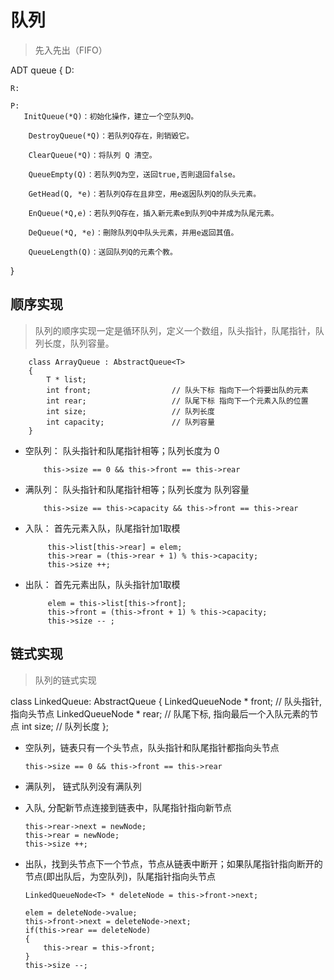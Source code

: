 # 队列

> 先入先出（FIFO）

ADT queue
{
    D:

    R: 

    P:
       InitQueue(*Q)：初始化操作，建立一个空队列Q。

	    DestroyQueue(*Q)：若队列Q存在，則销毀它。

	    ClearQueue(*Q)：将队列 Q 清空。

	    QueueEmpty(Q)：若队列Q为空，送回true,否則退回false。

	    GetHead(Q, *e)：若队列Q存在且非空，用e返因队列Q的队头元素。

	    EnQueue(*Q,e)：若队列Q存在，插入新元素e到队列Q中并成为队尾元素。

	    DeQueue(*Q, *e)：刪除队列Q中队头元素，并用e返回其值。

	    QueueLength(Q)：送回队列Q的元素个教。
}


## 顺序实现

> 队列的顺序实现一定是循环队列，定义一个数组，队头指针，队尾指针，队列长度，队列容量。

```
    class ArrayQueue : AbstractQueue<T>
    {   
        T * list;
        int front;                  // 队头下标 指向下一个将要出队的元素
        int rear;                   // 队尾下标 指向下一个元素入队的位置
        int size;                   // 队列长度
        int capacity;               // 队列容量
    }
```

 - 空队列：  队头指针和队尾指针相等；队列长度为 0 

           this->size == 0 && this->front == this->rear

 - 满队列：  队头指针和队尾指针相等；队列长度为 队列容量

           this->size == this->capacity && this->front == this->rear

 - 入队：   首先元素入队，队尾指针加1取模 

            this->list[this->rear] = elem;
            this->rear = (this->rear + 1) % this->capacity;
            this->size ++;

 - 出队：   首先元素出队，队头指针加1取模

            elem = this->list[this->front];
            this->front = (this->front + 1) % this->capacity;
            this->size -- ;

## 链式实现

> 队列的链式实现

class LinkedQueue: AbstractQueue<T>
{
    LinkedQueueNode<T> * front;                  // 队头指针, 指向头节点
    LinkedQueueNode<T> * rear;                   // 队尾下标, 指向最后一个入队元素的节点
    int size;                                    // 队列长度
};


- 空队列，链表只有一个头节点，队头指针和队尾指针都指向头节点

      this->size == 0 && this->front == this->rear

- 满队列， 链式队列没有满队列


- 入队, 分配新节点连接到链表中，队尾指针指向新节点
   
      this->rear->next = newNode;
      this->rear = newNode;
      this->size ++;
  
- 出队，找到头节点下一个节点，节点从链表中断开；如果队尾指针指向断开的节点(即出队后，为空队列)，队尾指针指向头节点

      LinkedQueueNode<T> * deleteNode = this->front->next;
            
      elem = deleteNode->value;
      this->front->next = deleteNode->next;
      if(this->rear == deleteNode)
      {
          this->rear = this->front;
      }
      this->size --;
    

   
  

        